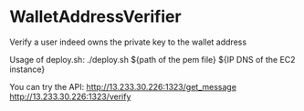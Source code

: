 # WalletAddressVerifier
Verify a user indeed owns the private key to the wallet address

Usage of deploy.sh:
./deploy.sh ${path of the pem file} ${IP DNS of the EC2 instance}

You can try the API:
http://13.233.30.226:1323/get_message
http://13.233.30.226:1323/verify
